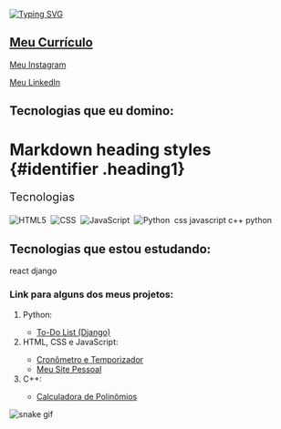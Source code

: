 [![Typing SVG](https://readme-typing-svg.herokuapp.com/?color=3AC5C6&size=35&center=true&vCenter=true&width=1000&lines=Olá,+sou+Felipe+Gabriel.;Seja+bem+vindo(a)!+:%29)](https://git.io/typing-svg)

## <a href ="https://github.com/fsilva19/MeuCurriculo" target="_blank"> Meu Currículo </a>

<a href="https://www.instagram.com/felipegabriel.bs/" target="_blank"> Meu Instagram </a>

<a href="https://www.linkedin.com/in/felipe-gabriel-1903/" target="_blank"> Meu LinkedIn </a>
## Tecnologias que eu domino:

<style>
.heading1 {
    color: red;
    font-weight:700;
    font-size: 35px;
}
</style>

# Markdown heading styles {#identifier .heading1}
    
<p style="font-size:20px">Tecnologias</p>

![HTML5](https://img.shields.io/badge/-HTML5-%23E34F26.svg?style=flat&logo=HTML5&logoColor=f85149&labelColor=242424&color=242424&logoWidth=40&height=30)&nbsp;
![CSS](https://img.shields.io/badge/-CSS3-0D1117?style=flat&logo=css3&logoColor=1572B6&labelColor=242424&color=242424&logoWidth=40)&nbsp;
![JavaScript](https://img.shields.io/badge/-JavaScript-0D1117?style=flat&logo=javascript&logoColor=%23F7DF1E&labelColor=242424&color=242424&logoWidth=40)&nbsp;
![Python](https://img.shields.io/badge/-Python-3670A0?style=flat&logo=python&logoColor=ffdd54&labelColor=242424&color=242424&logoWidth=40)&nbsp;
css
javascript
c++
python

## Tecnologias que estou estudando:
react
django


### Link para alguns dos meus projetos:
<ol>
  <li>Python:</li>
    <ul>
      <li><a href="https://github.com/fsilva19/Projeto_To-Do" target="_blank">To-Do List (Django)</a></li>
    </ul>
  <li>HTML, CSS e JavaScript:</li>
    <ul>
      <li><a href="https://github.com/fsilva19/Projeto_Cronometro" target="_blank">Cronômetro e Temporizador</a></li>
      <li><a href="https://github.com/fsilva19/MeuSiteV2" target="_blank">Meu Site Pessoal</a></li>
    </ul>
  <li>C++:</li>
    <ul>
      <li><a href="https://github.com/fsilva19/Poly" target="_blank">Calculadora de Polinômios</a></li>
    </ul>
</ol>

![snake gif](https://github.com/fsilva19/fsilva19/blob/output/github-contribution-grid-snake.gif)
